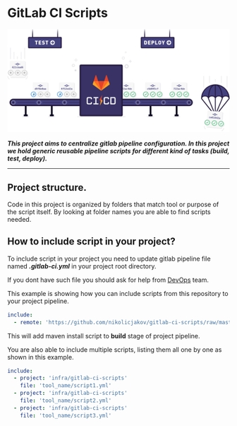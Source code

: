 # GitLab CI Scripts

![GitLab CI Scripts](resources/img/gitlabci-bckg.png)

__*This project aims to centralize gitlab pipeline configuration. In this project we hold generic reusable pipeline scripts for different kind of tasks (build, test, deploy).*__

---

## Project structure.

Code in this project is organized by folders that match tool or purpose of the script itself. By looking at folder names you are able to find scripts needed.

## How to include script in your project?

To include script in your project you need to update gitlab pipeline file named **_.gitlab-ci.yml_** in your project root directory.

If you dont have such file you should ask for help from [DevOps](mailto:admin@og-cs.hr) team.

This example is showing how you can include scripts from this repository to your project pipeline.

```yaml
include:
  - remote: 'https://github.com/nikolicjakov/gitlab-ci-scripts/raw/master/docker/kaniko_build.yml'
```
This will add maven install script to __build__ stage of project pipeline.

You are also able to include multiple scripts, listing them all one by one as shown in this example.

```yaml
include:
  - project: 'infra/gitlab-ci-scripts'
    file: 'tool_name/script1.yml'
  - project: 'infra/gitlab-ci-scripts'
    file: 'tool_name/script2.yml'
  - project: 'infra/gitlab-ci-scripts'
    file: 'tool_name/script3.yml'
```